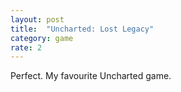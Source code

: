 ```yaml
---
layout: post
title:  "Uncharted: Lost Legacy"
category: game
rate: 2
---
```


Perfect. My favourite Uncharted game.